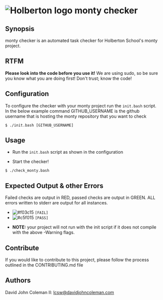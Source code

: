 # <img src="https://www.holbertonschool.com/assets/holberton-logo-1cc451260ca3cd297def53f2250a9794810667c7ca7b5fa5879a569a457bf16f.png" alt="Holberton logo">  monty checker


## Synopsis

monty checker is an automated task checker for Holberton School's monty project.

## RTFM

**Please look into the code before you use it!**  We are using sudo, so be sure
you know what you are doing first! Don't trust; know the code!

## Configuration

To configure the checker with your monty project run the `init.bash` script.
In the below example command GITHUB_USERNAME is the github username that is
hosting the monty repository that you want to check

```
$ ./init.bash [GITHUB_USERNAME]
```

## Usage

* Run the `init.bash` script as shown in the configuration

* Start the checker!

```
$ ./check_monty.bash
```

## Expected Output & other Errors

Failed checks are output in RED, passed checks are output in GREEN.  ALL errors
written to stderr are output for all instances.

  - ![#f03c15](https://placehold.it/15/f03c15/000000?text=+) `[FAIL]`
  - ![#c5f015](https://placehold.it/15/c5f015/000000?text=+) `[PASS]`

* **NOTE:** your project will not run with the init script if it does not
  compile with the above -Warning flags.

## Contribute

If you would like to contribute to this project, please follow the process
outlined in the CONTRIBUTING.md file

## Authors

David John Coleman II: lcsw@davidjohncoleman.com
